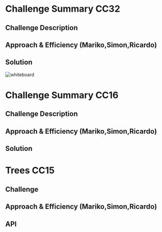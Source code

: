 # Challenge Summary CC32
<!-- Short summary or background information -->


## Challenge Description
<!-- Description of the challenge -->


## Approach & Efficiency (Mariko,Simon,Ricardo)
<!-- What approach did you take? Why? What is the Big O space/time for this approach? -->


## Solution
<!-- Embedded whiteboard image -->

![whiteboard](cc17.png)

# Challenge Summary CC16
<!-- Short summary or background information -->

## Challenge Description
<!-- Description of the challenge -->

## Approach & Efficiency (Mariko,Simon,Ricardo)
<!-- What approach did you take? Why? What is the Big O space/time for this approach? -->


## Solution
<!-- Embedded whiteboard image -->



# Trees CC15
<!-- Short summary or background information -->

## Challenge
<!-- Description of the challenge -->

## Approach & Efficiency (Mariko,Simon,Ricardo)
<!-- What approach did you take? Why? What is the Big O space/time for this approach? -->

## API
<!-- Description of each method publicly available in each of your trees -->




